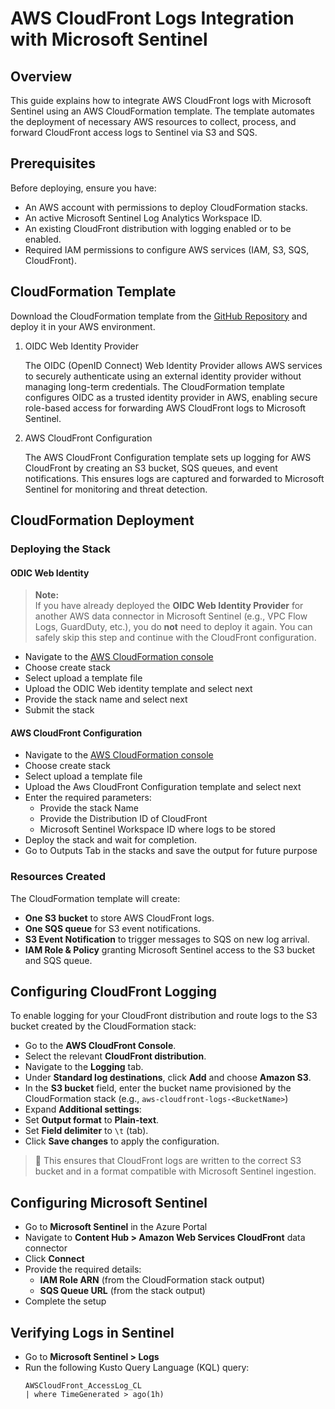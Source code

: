 # AWS CloudFront Logs Integration with Microsoft Sentinel

## Overview
This guide explains how to integrate AWS CloudFront logs with Microsoft Sentinel using an AWS CloudFormation template. The template automates the deployment of necessary AWS resources to collect, process, and forward CloudFront access logs to Sentinel via S3 and SQS.

## Prerequisites
Before deploying, ensure you have:
- An AWS account with permissions to deploy CloudFormation stacks.
- An active Microsoft Sentinel Log Analytics Workspace ID.
- An existing CloudFront distribution with logging enabled or to be enabled.
- Required IAM permissions to configure AWS services (IAM, S3, SQS, CloudFront).

## CloudFormation Template
Download the CloudFormation template from the [GitHub Repository](https://github.com/<your-org>/cloudfront-to-sentinel) and deploy it in your AWS environment.
1. OIDC Web Identity Provider

   The OIDC (OpenID Connect) Web Identity Provider allows AWS services to securely authenticate using an external identity provider without managing long-term credentials. The CloudFormation template configures OIDC as a trusted identity provider in AWS, enabling secure role-based access for forwarding AWS CloudFront logs to Microsoft Sentinel.
   
2. AWS CloudFront Configuration

      The AWS CloudFront Configuration template sets up logging for AWS CloudFront by creating an S3 bucket, SQS queues, and event notifications. This ensures logs are captured and forwarded to Microsoft Sentinel for monitoring and threat detection.

## CloudFormation Deployment

### Deploying the Stack
#### ODIC Web Identity
> **Note:**  
> If you have already deployed the **OIDC Web Identity Provider** for another AWS data connector in Microsoft Sentinel (e.g., VPC Flow Logs, GuardDuty, etc.), you do **not** need to deploy it again. You can safely skip this step and continue with the CloudFront configuration.
- Navigate to the [AWS CloudFormation console](https://aka.ms/awsCloudFormationLink#/stacks/create)
- Choose create stack
- Select upload a template file
- Upload the ODIC Web identity template and select next
- Provide the stack name and select next
- Submit the stack

#### AWS CloudFront Configuration

- Navigate to the [AWS CloudFormation console](https://aka.ms/awsCloudFormationLink#/stacks/create)
- Choose create stack
- Select upload a template file
- Upload the Aws CloudFront Configuration template and select next
- Enter the required parameters:
     - Provide the stack Name
     - Provide the Distribution ID of CloudFront
     - Microsoft Sentinel Workspace ID where logs to be stored
- Deploy the stack and wait for completion.
- Go to Outputs Tab in the stacks and save the output for future purpose

### Resources Created

The CloudFormation template will create:

- **One S3 bucket** to store AWS CloudFront logs.
- **One SQS queue** for S3 event notifications.
- **S3 Event Notification** to trigger messages to SQS on new log arrival.
- **IAM Role & Policy** granting Microsoft Sentinel access to the S3 bucket and SQS queue.
  
## Configuring CloudFront Logging

To enable logging for your CloudFront distribution and route logs to the S3 bucket created by the CloudFormation stack:
- Go to the **AWS CloudFront Console**.
- Select the relevant **CloudFront distribution**.
- Navigate to the **Logging** tab.
-  Under **Standard log destinations**, click **Add** and choose **Amazon S3**.
-   In the **S3 bucket** field, enter the bucket name provisioned by the CloudFormation stack (e.g., `aws-cloudfront-logs-<BucketName>`)
-   Expand **Additional settings**:
   - Set **Output format** to **Plain-text**.
   - Set **Field delimiter** to `\t` (tab).
- Click **Save changes** to apply the configuration.

> 📌 This ensures that CloudFront logs are written to the correct S3 bucket and in a format compatible with Microsoft Sentinel ingestion.

## Configuring Microsoft Sentinel

- Go to **Microsoft Sentinel** in the Azure Portal
- Navigate to **Content Hub > Amazon Web Services CloudFront** data connector
- Click **Connect**
- Provide the required details:
  - **IAM Role ARN** (from the CloudFormation stack output)
  - **SQS Queue URL** (from the stack output)
- Complete the setup

## Verifying Logs in Sentinel

- Go to **Microsoft Sentinel > Logs**
- Run the following Kusto Query Language (KQL) query:
  ```kql
  AWSCloudFront_AccessLog_CL
  | where TimeGenerated > ago(1h)
